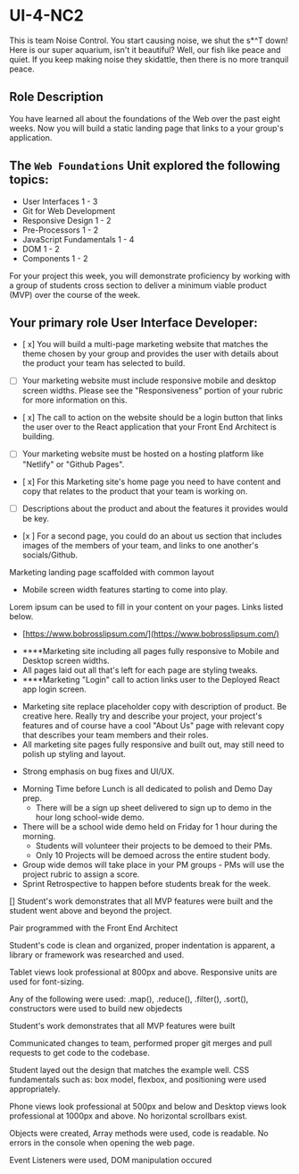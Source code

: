 # UI-4-NC2


This is team Noise Control. You start causing noise, we shut the s*^T down! Here is our super aquarium, isn't it beautiful? Well,  our fish like peace and quiet. If you keep making noise they skidattle, then there is no more tranquil peace.

<!--Wed Dev Roles and Responsibility  -->

## **Role Description**

You have learned all about the foundations of the Web over the past eight weeks. Now you will build a static landing page that links to a your group's application.

## **The `Web Foundations` Unit explored the following topics:**

- User Interfaces 1 - 3
- Git for Web Development
- Responsive Design 1 - 2
- Pre-Processors 1 - 2
- JavaScript Fundamentals 1 - 4
- DOM 1 - 2
- Components 1 - 2

For your project this week, you will demonstrate proficiency by working with a group of students cross section to deliver a minimum viable product (MVP) over the course of the week.

## **Your primary role User Interface Developer:**

- [ x]  You will build a multi-page marketing website that matches the theme chosen by your group and provides the user with details about the product your team has selected to build.
- [ ]  Your marketing website must include responsive mobile and desktop screen widths. Please see the "Responsiveness" portion of your rubric for more information on this.
- [ x]  The call to action on the website should be a login button that links the user over to the React application that your Front End Architect is building.
- [ ]  Your marketing website must be hosted on a hosting platform like "Netlify" or "Github Pages".
- [ x]  For this Marketing site's home page you need to have content and copy that relates to the product that your team is working on.
- [ ]  Descriptions about the product and about the features it provides would be key.
- [x ]  For a second page, you could do an about us section that includes images of the members of your team, and links to one another's socials/Github.




<!--Monday -->
Marketing landing page scaffolded with common layout

- Mobile screen width features starting to come into play.

Lorem ipsum can be used to fill in your content on your pages. Links listed below.
- [https://www.bobrosslipsum.com/](https://www.bobrosslipsum.com/)

<!--Tuesday  -->

- ****Marketing site including all pages fully responsive to Mobile and Desktop screen widths.
- All pages laid out all that's left for each page are styling tweaks.
- ****Marketing "Login" call to action links user to the Deployed React app login screen.
<!--Wednesday-->
- Marketing site replace placeholder copy with description of product. Be creative here. Really try and describe your project, your project's features and of course have a cool "About Us" page with relevant copy that describes your team members and their roles.
- All marketing site pages fully responsive and built out, may still need to polish up styling and layout.
<!--Thursday -->
- Strong emphasis on bug fixes and UI/UX.
<!--Friday -->

- Morning Time before Lunch is all dedicated to polish and Demo Day prep.
    - There will be a sign up sheet delivered to sign up to demo in the hour long school-wide demo.
- There will be a school wide demo held on Friday for 1 hour during the morning.
    - Students will volunteer their projects to be demoed to their PMs.
    - Only 10 Projects will be demoed across the entire student body.
- Group wide demos will take place in your PM groups - PMs will use the project rubric to assign a score.
- Sprint Retrospective to happen before students break for the week.




<!-- Expert -->
[]  Student's work demonstrates that all MVP features were built and the student went above and beyond the project.

Pair programmed with the Front End Architect

Student's code is clean and organized, proper indentation is apparent, a library or framework was researched and used.

Tablet views look professional at 800px and above. Responsive units are used for font-sizing.   

Any of the following were used: .map(), .reduce(), .filter(), .sort(), constructors were used to build new objedects

<!--MVP  -->

Student's work demonstrates that all MVP features were built

Communicated changes to team, performed proper git merges and pull requests to get code to the codebase.

Student layed out the design that matches the example well.  CSS fundamentals such as: box model, flexbox, and positioning were used appropriately.


Phone views look professional at 500px and below and Desktop views look professional at 1000px and above. No horizontal scrollbars exist.

Objects were created, Array methods were used, code is readable. No errors in the console when opening the web page.

Event Listeners were used, DOM manipulation occured
